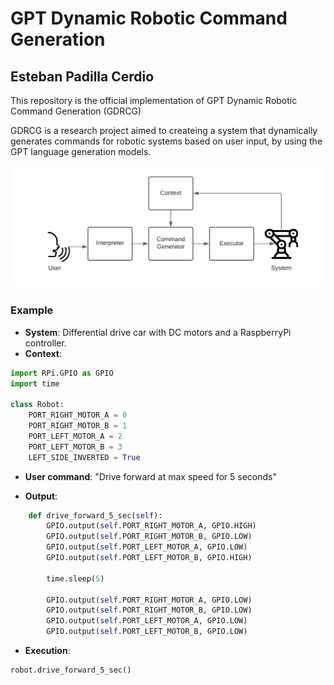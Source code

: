 # GPT Dynamic Robotic Command Generation

## Esteban Padilla Cerdio

This repository is the official implementation of GPT Dynamic Robotic Command Generation (GDRCG) <br>

GDRCG is a research project aimed to createing a system that dynamically generates commands for robotic systems based on user input, by using the GPT language generation models. 

![Implementation diagram](Diagram.png)


### Example
- <b>System</b>: Differential drive car with DC motors and a RaspberryPi controller.
- <b>Context</b>:
```python
import RPi.GPIO as GPIO
import time

class Robot:
	PORT_RIGHT_MOTOR_A = 0
	PORT_RIGHT_MOTOR_B = 1
	PORT_LEFT_MOTOR_A = 2
	PORT_LEFT_MOTOR_B = 3
	LEFT_SIDE_INVERTED = True
```
- <b>User command</b>: "Drive forward at max speed for 5 seconds"

- <b>Output</b>:<br>
```python
	def drive_forward_5_sec(self):
		GPIO.output(self.PORT_RIGHT_MOTOR_A, GPIO.HIGH)
		GPIO.output(self.PORT_RIGHT_MOTOR_B, GPIO.LOW)
		GPIO.output(self.PORT_LEFT_MOTOR_A, GPIO.LOW)
		GPIO.output(self.PORT_LEFT_MOTOR_B, GPIO.HIGH)

		time.sleep(5)

		GPIO.output(self.PORT_RIGHT_MOTOR_A, GPIO.LOW)
		GPIO.output(self.PORT_RIGHT_MOTOR_B, GPIO.LOW)
		GPIO.output(self.PORT_LEFT_MOTOR_A, GPIO.LOW)
		GPIO.output(self.PORT_LEFT_MOTOR_B, GPIO.LOW)
```
- <b>Execution</b>:
```python
robot.drive_forward_5_sec()
```
